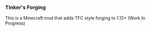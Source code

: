 ### Tinker's Forging

This is a Minecraft mod that adds TFC style forging to 1.12+ (Work In Progress)